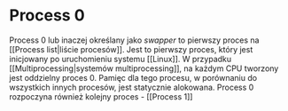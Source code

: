 # Process 0
Process 0 lub inaczej określany jako *swapper* to pierwszy proces na [[Process list|liście procesów]]. Jest to pierwszy proces, który jest inicjowany po uruchomieniu systemu [[Linux]]. W przypadku [[Multiprocessing|systemów multiprocessing]], na każdym CPU tworzony jest oddzielny proces 0.
Pamięc dla tego procesu, w porównaniu do wszystkich innych procesów, jest statycznie alokowana.
Process 0 rozpoczyna również kolejny proces - [[Process 1]]
